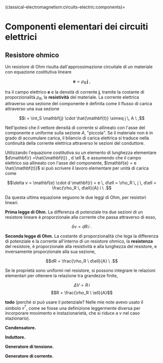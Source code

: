 <!--
```{article-info}
:author: basics
:date: "{sub-ref}`today`"
:read-time: "{sub-ref}`wordcount-minutes` min read"
```
-->

(classical-electromagnetism:circuits-electric:components)=
# Componenti elementari dei circuiti elettrici

## Resistore ohmico
Un resistore di Ohm risulta dall'approssimazione circuitale di un materiale con equazione costitutiva lineare 

$$\mathbf{e} = \rho_R \, \mathbf{j} \ ,$$

tra il campo elettrico $\mathbf{e}$ e la densità di corrente $\mathbf{j}$, tramite la costante di proporzionalità $\rho_R$, la **resistività** del materiale. La corrente elettrica attraverso una sezione del componente è definita come il flusso di carica attraverso una sua sezione

$$i = \int_S \mathbf{j} \cdot \hat{\mathbf{t}} \simeq j \, A \ ,$$

Nell'ipotesi che il vettore densità di corrente si allineato con l'asse del componente e uniforme sulla sezione $A$, "piccola".
Se il materiale non è in grado di accumulare carica, il bilancio di carica elettrica si traduce nella continuità della corrente elettrica attraverso le sezioni del conduttore.

Utilizzando l'equazione costitutiva su un elemento di lunghezza elementare $d\mathbf{r} =\hat{\mathbf{t}} \, d \ell $, e assumendo che il campo elettrico sia allineato con l'asse del componente, $\mathbf{e} = e \hat{\mathbf{t}}$ si può scrivere il lavoro elementare per unità di carica come

$$\delta v = \mathbf{e} \cdot d \mathbf{r} =  e \, d\ell = \rho_R \, j \, d\ell =  \frac{\rho_R \, d\ell}{A} i \ .$$

Da questa ultima equazione seguono le due leggi di Ohm, per resistori lineari.

**Prima legge di Ohm.** La differenza di potenziale tra due sezioni di un resistore lineare è proporzionale alla corrente che passa attraverso di esso,

  $$\delta v = dR \, i \ .$$

**Seconda legge di Ohm.** La costante di proporzionalità che lega la differenza di potenziale e la corrente all'interno di un resistore ohmico, la **resistenza** del resistore, è proporzionale alla resistività e alla lunghezza del resistore, e inversamente proporzionale alla sua sezione,

  $$dR = \frac{\rho_R \ d\ell}{A} \ .$$

Se le proprietà sono uniformi nel resistore, si possono integrare le relazioni elementari per ottenere la relazione tra grandezze finite,

$$\Delta V = R \, i $$
$$R = \frac{\rho_R \ \ell}{A}$$

**todo** (perché si può usare il potenziale? Nelle mie note avevo usato il simbolo $v^*$, come se fosse una definizione leggermente diversa per incorporare movimento e instazionarietà, che si riduce a $v$ nel caso stazionario).

**Condensatore.**

**Induttore.**

**Generatore di tensione.**

**Generatore di corrente.**
